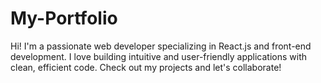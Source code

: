 # My-Portfolio
Hi! I'm a passionate web developer specializing in React.js and front-end development. I love building intuitive and user-friendly applications with clean, efficient code. Check out my projects and let's collaborate!
